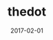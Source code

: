 ---
title: thedot
linktitle: The Dot (.)
description:
godocref: https://golang.org/pkg/text/template/#hdr-Variables
date: 2017-02-01
publishdate: 2017-02-01
lastmod: 2017-02-01
tags: [fundamentals,iteration]
categories: [functions]
weight:
toc:
signature:
workson: []
hugoversion:
relatedfuncs: []
deprecated: false
draft: false
aliases: []
---